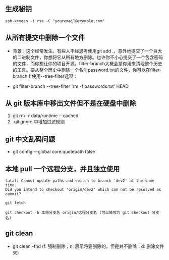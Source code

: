 ## 生成秘钥
```
ssh-keygen -t rsa -C "youremail@example.com"

```


## 从所有提交中删除一个文件
* 背景：这个经常发生。有些人不经思考使用git add .，意外地提交了一个巨大的二进制文件，你想将它从所有地方删除。也许你不小心提交了一个包含密码的文件，而你想让你的项目开源。filter-branch大概会是你用来清理整个历史的工具。要从整个历史中删除一个名叫password.txt的文件，你可以在filter-branch上使用--tree-filter选项：

* git filter-branch --tree-filter 'rm -f passwords.txt' HEAD


## 从 git 版本库中移出文件但不是在硬盘中删除

1. git rm -r data/runtime --cached
2. .gitignore 中增加过滤规则


## git 中文乱码问题
* git config –-global core.quotepath false


## 本地 pull 一个远程分支，并且独立使用
 
```
fatal: Cannot update paths and switch to branch 'dev2' at the same time.
Did you intend to checkout 'origin/dev2' which can not be resolved as commit?

git fetch

git checkout -b 本地分支名 origin/远程分支名 (可以简写为 git checkout 分支名)

```

## git clean 

- git clean -fnd (f: 强制删除；n: 展示将要删除的，但是并不删除；d: 删除文件夹)


